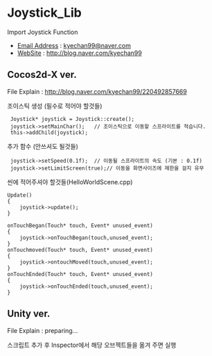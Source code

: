 # Joystick_Lib
Import Joystick Function
+ [Email Address](kyechan99@naver.com) : kyechan99@naver.com
+ [WebSite](blog.naver.com/kyechan99) : http://blog.naver.com/kyechan99


## Cocos2d-X ver.
File Explain  : http://blog.naver.com/kyechan99/220492857669

조이스틱 생성 (필수로 적어야 할것들)
```
 Joystick* joystick = Joystick::create();
 joystick->setMainChar();	// 조이스틱으로 이동할 스프라이트를 적습니다.
 this->addChild(joystick);
```

추가 함수 (안쓰셔도 될것들)
```
 joystick->setSpeed(0.1f);	// 이동될 스프라이트의 속도 (기본 : 0.1f)
 joystick->setLimitScreen(true);// 이동을 화면사이즈에 제한을 걸지 유무
```

씬에 적어주셔야 할것들(HelloWorldScene.cpp)
```
Update()
{
	joystick->update();
}

onTouchBegan(Touch* touch, Event* unused_event)
{
	joystick->onTouchBegan(touch,unused_event);
}
onTouchmoved(Touch* touch, Event* unused_event)
{
	joystick->ontouchMoved(touch,unused_event);
}
onTouchEnded(Touch* touch, Event* unused_event)
{
	joystick->onTouchEnded(touch,unused_event);
}
```

## Unity ver.
File Explain  : preparing...

스크립트 추가 후
Inspector에서 해당 오브젝트들을 옮겨 주면 실행








